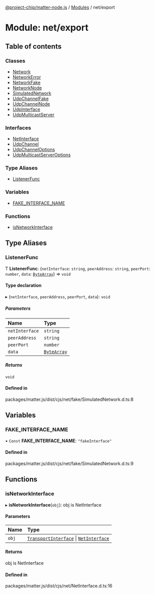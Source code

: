 [@project-chip/matter-node.js](../README.md) / [Modules](../modules.md) / net/export

# Module: net/export

## Table of contents

### Classes

- [Network](../classes/net_export.Network.md)
- [NetworkError](../classes/net_export.NetworkError.md)
- [NetworkFake](../classes/net_export.NetworkFake.md)
- [NetworkNode](../classes/net_export.NetworkNode.md)
- [SimulatedNetwork](../classes/net_export.SimulatedNetwork.md)
- [UdpChannelFake](../classes/net_export.UdpChannelFake.md)
- [UdpChannelNode](../classes/net_export.UdpChannelNode.md)
- [UdpInterface](../classes/net_export.UdpInterface.md)
- [UdpMulticastServer](../classes/net_export.UdpMulticastServer.md)

### Interfaces

- [NetInterface](../interfaces/net_export.NetInterface.md)
- [UdpChannel](../interfaces/net_export.UdpChannel.md)
- [UdpChannelOptions](../interfaces/net_export.UdpChannelOptions.md)
- [UdpMulticastServerOptions](../interfaces/net_export.UdpMulticastServerOptions.md)

### Type Aliases

- [ListenerFunc](net_export.md#listenerfunc)

### Variables

- [FAKE\_INTERFACE\_NAME](net_export.md#fake_interface_name)

### Functions

- [isNetworkInterface](net_export.md#isnetworkinterface)

## Type Aliases

### ListenerFunc

Ƭ **ListenerFunc**: (`netInterface`: `string`, `peerAddress`: `string`, `peerPort`: `number`, `data`: [`ByteArray`](util_export.md#bytearray-1)) => `void`

#### Type declaration

▸ (`netInterface`, `peerAddress`, `peerPort`, `data`): `void`

##### Parameters

| Name | Type |
| :------ | :------ |
| `netInterface` | `string` |
| `peerAddress` | `string` |
| `peerPort` | `number` |
| `data` | [`ByteArray`](util_export.md#bytearray-1) |

##### Returns

`void`

#### Defined in

packages/matter.js/dist/cjs/net/fake/SimulatedNetwork.d.ts:8

## Variables

### FAKE\_INTERFACE\_NAME

• `Const` **FAKE\_INTERFACE\_NAME**: ``"fakeInterface"``

#### Defined in

packages/matter.js/dist/cjs/net/fake/SimulatedNetwork.d.ts:9

## Functions

### isNetworkInterface

▸ **isNetworkInterface**(`obj`): obj is NetInterface

#### Parameters

| Name | Type |
| :------ | :------ |
| `obj` | [`TransportInterface`](../interfaces/exports_common.TransportInterface.md) \| [`NetInterface`](../interfaces/net_export.NetInterface.md) |

#### Returns

obj is NetInterface

#### Defined in

packages/matter.js/dist/cjs/net/NetInterface.d.ts:16
